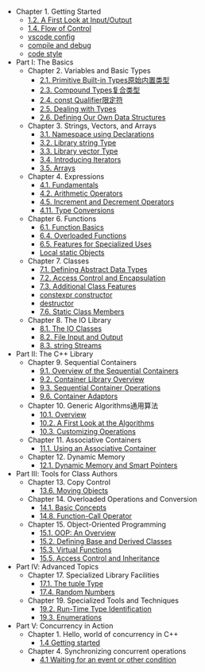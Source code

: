 - Chapter 1. Getting Started
  - [1.2. A First Look at Input/Output](docs/chapter_1_getting_started/1.2.a_first_look_at_input_output.md)
  - [1.4. Flow of Control](docs/chapter_1_getting_started/1.4.flow_of_control.md)
  - [vscode config](docs/chapter_1_getting_started/vscode.md)
  - [compile and debug](docs/chapter_1_getting_started/C++编译compile与调试debug.md)
  - [code style](docs/chapter_1_getting_started/code_style.md)
- Part Ⅰ: The Basics
  - Chapter 2. Variables and Basic Types
    - [2.1. Primitive Built-in Types原始内置类型](docs/chapter_2_viariables_and_basic_types/2.1.primitive_built_in_types.md)
    - [2.3. Compound Types复合类型](docs/chapter_2_viariables_and_basic_types/2.3.compound_types(reference_and_pointer).md)
    - [2.4. const Qualifier限定符](docs/chapter_2_viariables_and_basic_types/2.4.const_qualifier.md)
    - [2.5. Dealing with Types](docs/chapter_2_viariables_and_basic_types/2.5.dealing_with_types.md)
    - [2.6. Defining Our Own Data Structures](docs/chapter_2_viariables_and_basic_types/2.6.defining_our_own_data_structures.md)
  - Chapter 3. Strings, Vectors, and Arrays
    - [3.1. Namespace using Declarations](docs/chapter_3_strings_vectors_and_arrays/3.1.namespace_using_declarations.md)
    - [3.2. Library string Type](docs/chapter_3_strings_vectors_and_arrays/3.2.library_string_type.md)
    - [3.3. Library vector Type](docs/chapter_3_strings_vectors_and_arrays/3.3.library_vector_type.md)
    - [3.4. Introducing Iterators](docs/chapter_3_strings_vectors_and_arrays/3.4.introducing_iterators.md)
    - [3.5. Arrays](docs/chapter_3_strings_vectors_and_arrays/3.5.arrays.md)
  - Chapter 4. Expressions
    - [4.1. Fundamentals](docs/chapter_4_expressions/4.1.fundamentals.md)
    - [4.2. Arithmetic Operators](docs/chapter_4_expressions/4.2.arithmetic_operators.md)
    - [4.5. Increment and Decrement Operators](docs/chapter_4_expressions/4.5.increment_and_decrement_operators.md)
    - [4.11. Type Conversions](docs/chapter_4_expressions/4.11.type_conversions.md)
  - Chapter 6. Functions
    - [6.1. Function Basics](docs/chapter_6_functions/6.1.function_basics.md)
    - [6.4. Overloaded Functions](docs/chapter_6_functions/6.4.overloaded_functions.md)
    - [6.5. Features for Specialized Uses](docs/chapter_6_functions/6.5.features_for_specialized_uses.md)
    - [Local static Objects](docs/chapter_6_functions/local_static_objects.md)
  - Chapter 7. Classes
    - [7.1. Defining Abstract Data Types](docs/chapter_7_classes/7.1.defining_abstract_data_types.md)
    - [7.2. Access Control and Encapsulation](docs/chapter_7_classes/7.2.access_control_and_encapsulation.md)
    - [7.3. Additional Class Features](docs/chapter_7_classes/7.3.additional_class_features.md)
    - [constexpr constructor](docs/chapter_7_classes/constexpr_constructor.md)
    - [destructor](docs/chapter_7_classes/destructor.md)
    - [7.6. Static Class Members](docs/chapter_7_classes/7.6.static_class_members.md)
  - Chapter 8. The IO Library
    - [8.1. The IO Classes](docs/chapter_8_the_io_library/8.1.the_io_classes.md)
    - [8.2. File Input and Output](docs/chapter_8_the_io_library/8.2.file_input_and_output.md)
    - [8.3. string Streams](docs/chapter_8_the_io_library/8.3.string_streams.md)
- Part Ⅱ: The C++ Library
  - Chapter 9. Sequential Containers
    - [9.1. Overview of the Sequential Containers](docs/chapter_9_sequential_containers/9.1.overview_of_the_sequential_containers.md)
    - [9.2. Container Library Overview](docs/chapter_9_sequential_containers/9.2.container_library_overview.md)
    - [9.3. Sequential Container Operations](docs/chapter_9_sequential_containers/9.3.sequential_container_operations.md)
    - [9.6. Container Adaptors](docs/chapter_9_sequential_containers/9.6.container_adaptors.md)
  - Chapter 10. Generic Algorithms通用算法
    - [10.1. Overview](docs/chapter_10_generic_algorithms/10.1.overview.md)
    - [10.2. A First Look at the Algorithms](docs/chapter_10_generic_algorithms/10.2.a_first_look_at_the_algorithms.md)
    - [10.3. Customizing Operations](docs/chapter_10_generic_algorithms/10.3.customizing_operations.md)
  - Chapter 11. Associative Containers
    - [11.1. Using an Associative Container](docs/chapter_11_associative_containers/11.1.using_an_associative_container.md)
  - Chapter 12. Dynamic Memory
    - [12.1. Dynamic Memory and Smart Pointers](docs/chapter_12_dynamic_memory/12.1.dynamic_memory_and_smart_pointers.md)
- Part Ⅲ: Tools for Class Authors
  - Chapter 13. Copy Control
    - [13.6. Moving Objects](docs/chapter_13_copy_control/13.6.moving_objects.md)
  - Chapter 14. Overloaded Operations and Conversion
    - [14.1. Basic Concepts](docs/chapter_14_overloaded_operations_and_conversion/14.1.basic_concepts.md)
    - [14.8. Function-Call Operator](docs/chapter_14_overloaded_operations_and_conversion/14.8.function-call_operator.md)
  - Chapter 15. Object-Oriented Programming
    - [15.1. OOP: An Overview](docs/chapter_15_object_oriented_programming/15.1.oop_an_overview.md)
    - [15.2. Defining Base and Derived Classes](docs/chapter_15_object_oriented_programming/15.2.defining_base_and_derived_classes.md)
    - [15.3. Virtual Functions](docs/chapter_15_object_oriented_programming/15.3.virtual_functions.md)
    - [15.5. Access Control and Inheritance](docs/chapter_15_object_oriented_programming/15.5.access_control_and_inheritance.md)
- Part Ⅳ: Advanced Topics
  - Chapter 17. Specialized Library Facilities
    - [17.1. The tuple Type](docs/chapter_17_specialized_library_facilities/17.1.the_tuple_type.md)
    - [17.4. Random Numbers](docs/chapter_17_specialized_library_facilities/17.4.random_numbers.md)
  - Chapter 19. Specialized Tools and Techniques
    - [19.2. Run-Time Type Identification](docs/chapter_19_specialized_tools_and_techniques/19.2.run-time_type_identification.md)
    - [19.3. Enumerations](docs/chapter_19_specialized_tools_and_techniques/19.3.enumerations.md)
- Part Ⅴ: Concurrency in Action
  - Chapter 1. Hello,  world of concurrency in C++
    - [1.4 Getting started](docs/concurrency_in_action/1.4getting_started.md)
  - Chapter 4. Synchronizing concurrent operations
    - [4.1 Waiting for an event or other condition](docs/concurrency_in_action/4.1waiting_for_an_event_or_other_condition.md)